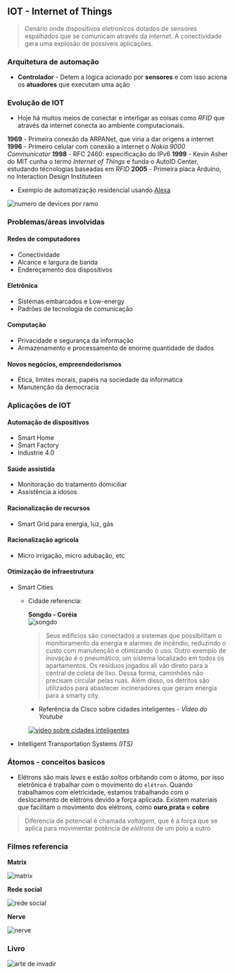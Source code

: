 ## IOT - Internet of Things

> Cenário onde dispositivos eletronicos dotados de sensores espalhados que se comunicam através da _internet_. A conectividade gera uma explosão de possíveis aplicações. 

### Arquitetura de automação

- **Controlador** - Detem a lógica acionado por **sensores** e com isso aciona os **atuadores** que executam uma ação

### Evolução de IOT

-   Hoje há muitos meios de conectar e interligar as coisas como _RFID_ que através da internet conecta ao ambiente computacionais. 

**1969** - Primeira conexão da ARPANet, que viria a dar origens a internet
**1996** - Primeiro celular com conexão a internet o _Nokia 9000 Communicator_
**1998** - RFC 2460: especificação do IPv6
**1999** - Kevin Asher do MIT cunha o termo _Internet of Things_ e funda o AutoID Center, estudando técnologias baseadas em _RFID_
**2005** - Primeira placa Arduino, no Interaction Design Instituteen

-   Exemplo de automatização residencial usando [Alexa](https://www.youtube.com/watch?v=FDs40rfcVsU)   

![numero de devices por ramo](https://2oqz471sa19h3vbwa53m33yj-wpengine.netdna-ssl.com/wp-content/uploads/2014/12/iot1.jpg)

### Problemas/áreas involvidas

#### Redes de computadores

- Conectividade
- Alcance e largura de banda
- Endereçamento dos dispositivos

#### Eletrônica

- Sistemas embarcados e Low-energy
- Padrões de tecnologia de comunicação

#### Computação

- Privacidade e segurança da informação
- Armazenamento e processamento de enorme quantidade de dados

#### Novos negócios, empreendedorismos

- Ética, limites morais, papéis na sociedade da informatica
- Manutenção da democracia

### Aplicações de IOT

#### Automação de dispositivos

- Smart Home
- Smart Factory
- Industrie 4.0

#### Saúde assistida

- Monitoração do tratamento domiciliar
- Assistência a idosos

#### Racionalização de recursos

- Smart Grid para energia, luz, gás

#### Racionalização agricola

- Micro irrigação, micro adubação, etc

#### Otimização de infraestrutura

- Smart Cities

    -   Cidade referencia: 

        **Songdo - Coréia** <br>
        ![songdo](https://imagens-revista-pro.vivadecora.com.br/uploads/2018/08/Cidades-inteligentes-Songdo-Coreia-do-Sul.jpg)
        > Seus edifícios são conectados a sistemas que possibilitam o monitoramento da energia e alarmes de incêndio, reduzindo o custo com manutenção e otimizando o uso.
        Outro exemplo de inovação é o pneumático, um sistema localizado em todos os apartamentos. Os resíduos jogados ali vão direto para a central de coleta de lixo.
        Dessa forma, caminhões não precisam circular pelas ruas. Além disso, os detritos são utilizados para abastecer incineradores que geram energia para a smarty city.

        - Referência da Cisco sobre cidades inteligentes - _Vídeo do Youtube_

        [![video sobre cidades inteligentes](https://img.youtube.com/vi/NEM1APFzX04/0.jpg)](https://www.youtube.com/embed/NEM1APFzX04)

- Intelligent Transportation Systems _(ITS)_

### Átomos - conceitos basicos

- Elétrons são mais _leves_ e estão _soltos_ orbitando com o átomo, por isso eletrônica é trabalhar com o movimento do `elétron`. 
Quando trabalhamos com eletricidade, estamos trabalhando com o deslocamento de elétrons devido a força aplicada.
Existem materiais que facilitam o movimento dos elétrons, como **ouro**,**prata** e **cobre**

> Diferencia de potencial é chamada _voltagem_, que é a força que se aplica para movimentar potência de _elétrons_ de um polo a outro

### Filmes referencia

**Matrix**

![matrix](https://i1.wp.com/hackersec.com/wp-content/uploads/2016/02/matrix07.jpg?w=495&ssl=1)

**Rede social**

![rede social](https://i2.wp.com/hackersec.com/wp-content/uploads/2017/09/aredesocial-filme.jpg?resize=768%2C432&ssl=1)

**Nerve**

![nerve](https://i0.wp.com/hackersec.com/wp-content/uploads/2016/12/nerve-filme-hacker.jpg?w=700&ssl=1)

### Livro

![arte de invadir](https://images.livrariasaraiva.com.br/imagemnet/imagem.aspx/?pro_id=182835&qld=90&l=430&a=-1)